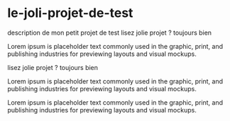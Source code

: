 # le-joli-projet-de-test
description de mon petit projet de test
lisez  jolie projet ? toujours bien

Lorem ipsum is placeholder text commonly used in the graphic, print, and publishing industries for previewing layouts and visual mockups.

lisez  jolie projet ? toujours bien

Lorem ipsum is placeholder text commonly used in the graphic, 
print, and publishing industries for previewing layouts and visual mockups.

Lorem ipsum is placeholder text commonly used in the graphic, 
print, and publishing industries for previewing layouts and visual mockups.
